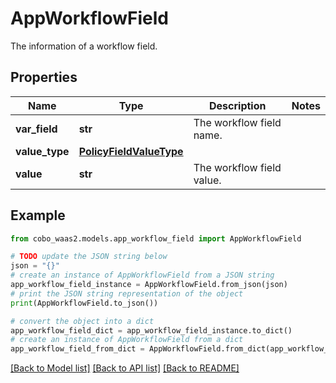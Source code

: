 # AppWorkflowField

The information of a workflow field.

## Properties

Name | Type | Description | Notes
------------ | ------------- | ------------- | -------------
**var_field** | **str** | The workflow field name. | 
**value_type** | [**PolicyFieldValueType**](PolicyFieldValueType.md) |  | 
**value** | **str** | The workflow field value. | 

## Example

```python
from cobo_waas2.models.app_workflow_field import AppWorkflowField

# TODO update the JSON string below
json = "{}"
# create an instance of AppWorkflowField from a JSON string
app_workflow_field_instance = AppWorkflowField.from_json(json)
# print the JSON string representation of the object
print(AppWorkflowField.to_json())

# convert the object into a dict
app_workflow_field_dict = app_workflow_field_instance.to_dict()
# create an instance of AppWorkflowField from a dict
app_workflow_field_from_dict = AppWorkflowField.from_dict(app_workflow_field_dict)
```
[[Back to Model list]](../README.md#documentation-for-models) [[Back to API list]](../README.md#documentation-for-api-endpoints) [[Back to README]](../README.md)


